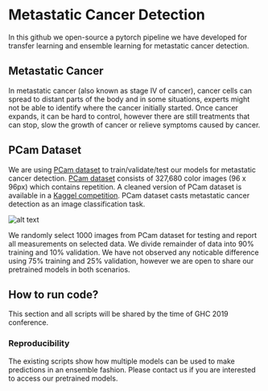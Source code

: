# Metastatic Cancer Detection
In this github we open-source a pytorch pipeline we have developed for transfer learning and ensemble learning for metastatic cancer detection.

## Metastatic Cancer
In metastatic cancer (also known as stage IV of cancer), cancer cells can spread to distant parts of the body and in some situations, experts might not be able to identify where the cancer initially started. Once cancer expands, it can be hard to control, however there are still treatments that can stop, slow the growth of cancer or relieve symptoms caused by cancer.

## PCam Dataset
We are using [PCam dataset](https://github.com/basveeling/pcam) to train/validate/test our models for metastatic cancer detection. [PCam dataset](https://github.com/basveeling/pcam) consists of 327,680 color images (96 x 96px) which contains repetition. A cleaned version of PCam dataset is available in a [Kaggel competition](https://www.kaggle.com/c/histopathologic-cancer-detection/data). PCam dataset casts metastatic cancer detection as an image classification task.

![alt text](https://github.com/basveeling/pcam/blob/master/pcam.jpg "PCam image samples - image is copied from PCam github")

We randomly select 1000 images from PCam dataset for testing and report all measurements on selected data. We divide remainder of data into 90% training and 10% validation. We have not observed any noticable difference using 75% training and 25% validation, however we are open to share our pretrained models in both scenarios.

## How to run code?
This section and all scripts will be shared by the time of GHC 2019 conference.

### Reproducibility
The existing scripts show how multiple models can be used to make predictions in an ensemble fashion. Please contact us if you are interested to access our pretrained models. 
